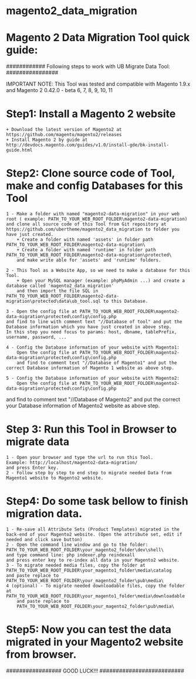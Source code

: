 # magento2_data_migration

# Magento 2 Data Migration Tool quick guide:

############ Following steps to work with UB Migrate Data Tool: ################

IMPORTANT NOTE: This Tool was tested and compatible with Magento 1.9.x and Magento 2 0.42.0 - beta 6, 7, 8, 9, 10, 11

# Step1: Install a Magento 2 website
    + Download the latest version of Magento2 at https://github.com/magento/magento2/releases
    + Install Magento 2 by guide at http://devdocs.magento.com/guides/v1.0/install-gde/bk-install-guide.html

# Step2: Clone source code of Tool, make and config Databases for this Tool
    1 - Make a folder with named "magento2-data-migration" in your web root ( example: PATH_TO_YOUR_WEB_ROOT_FOLDER\magento2-data-migration)
    and clone all source code of this Tool from Git repository at https://github.com/ubertheme/magento2_data_migration to folder you have just created.
        + Create a folder with named 'assets' in folder path PATH_TO_YOUR_WEB_ROOT_FOLDER\magento2-data-migration\
        + Create a folder with named 'runtime' in folder path PATH_TO_YOUR_WEB_ROOT_FOLDER\magento2-data-migration\protected\
        and make write able for 'assets' and 'runtime' folders.

    2 - This Tool as a Website App, so we need to make a database for this Tool.
        + Open your MySQL manager (example: phpMyAdmin ...) and create a database called 'magento2_data_migration'
        and then import the file SQL in PATH_TO_YOUR_WEB_ROOT_FOLDER\magento2-data-migration\protected\data\ub_tool.sql to this Database.

    3 - Open the config file at PATH_TO_YOUR_WEB_ROOT_FOLDER\magento2-data-migration\protected\config\config.php
    and find to line with comment text "//Database of tool" and put the Database information which you have just created in above step.
    In this step you need focus to params: host, dbname, tablePrefix, username, password, ...

    4 - Config the Database information of your website with Magento1:
        Open the config file at PATH_TO_YOUR_WEB_ROOT_FOLDER\magento2-data-migration\protected\config\config.php
        and find to comment text "//Database of Magento1" and put the correct Database information of Magento 1 website as above step.

    5 - Config the Database information of your website with Magento2:
        Open the config file at PATH_TO_YOUR_WEB_ROOT_FOLDER\magento2-data-migration\protected\config\config.php
and find to comment text "//Database of Magento2" and put the correct your Database information of Magento2 website as above step.

# Step 3: Run this Tool in Browser to migrate data
    1 - Open your browser and type the url to run this Tool.
    Example: http://localhost/magento2-data-migration/
    and press Enter key.
    2 - Follow step by step to end step to migrate needed Data from Magento1 website to Magento2 website.

# Step4: Do some task bellow to finish migration data.
    1 - Re-save all Attribute Sets (Product Templates) migrated in the back-end of your Magento2 website. (Open the attribute set, edit if needed and click save button)
    2 - Open the command line window and go to the folder:
    PATH_TO_YOUR_WEB_ROOT_FOLDER\your_magento2_folder\dev\shell\
    and type command line: php indexer.php reindexall
    and press enter key to re-index all data in your Magento2 website.
    3 - To migrate needed media files, copy the folder at PATH_TO_YOUR_WEB_ROOT_FOLDER\your_magento1_folder\media\catalog
    and paste replace to
    PATH_TO_YOUR_WEB_ROOT_FOLDER\your_magento2_folder\pub\media\
    4 (optional) - To migrate needed downloadable files, copy the folder at PATH_TO_YOUR_WEB_ROOT_FOLDER\your_magento1_folder\media\downloadable
        and paste replace to
        PATH_TO_YOUR_WEB_ROOT_FOLDER\your_magento2_folder\pub\media\

# Step5: Now you can test the data migrated in your Magento2 website from browser.

################# GOOD LUCK!!!  ##########################
